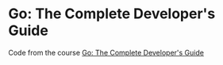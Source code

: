 # Go: The Complete Developer's Guide

Code from the course [Go: The Complete Developer's Guide](https://www.udemy.com/course/go-the-complete-developers-guide/?utm_source=adwords&utm_medium=udemyads&utm_campaign=LongTail_la.EN_cc.ROW&utm_content=deal4584&utm_term=_._ag_77879424134_._ad_437497333833_._kw__._de_c_._dm__._pl__._ti_dsa-1007766171312_._li_1005440_._pd__._&matchtype=b&gclid=EAIaIQobChMIpY-C5NPj6wIVIhkGAB128wtVEAAYASAAEgKLDvD_BwE)